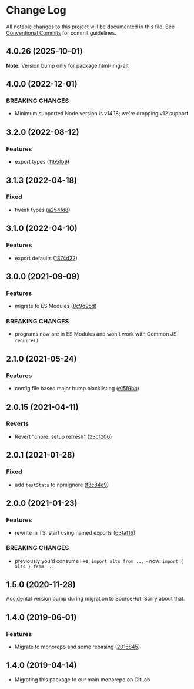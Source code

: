 # Change Log

All notable changes to this project will be documented in this file.
See [Conventional Commits](https://conventionalcommits.org) for commit guidelines.

## 4.0.26 (2025-10-01)

**Note:** Version bump only for package html-img-alt

## 4.0.0 (2022-12-01)

### BREAKING CHANGES

- Minimum supported Node version is v14.18; we're dropping v12 support

## 3.2.0 (2022-08-12)

### Features

- export types ([11b5fb9](https://github.com/codsen/codsen/commit/11b5fb936ce20e0a77c3a09806773e1cd7695c50))

## 3.1.3 (2022-04-18)

### Fixed

- tweak types ([a254fd8](https://github.com/codsen/codsen/commit/a254fd88b3ff2598635d51d93795e215d7522cca))

## 3.1.0 (2022-04-10)

### Features

- export defaults ([1374d22](https://github.com/codsen/codsen/commit/1374d228706a112720b6e0080e308f500b6ae48d))

## 3.0.0 (2021-09-09)

### Features

- migrate to ES Modules ([8c9d95d](https://github.com/codsen/codsen/commit/8c9d95d5dea0b769c2f070397141918a4893d575))

### BREAKING CHANGES

- programs now are in ES Modules and won't work with Common JS `require()`

## 2.1.0 (2021-05-24)

### Features

- config file based major bump blacklisting ([e15f9bb](https://github.com/codsen/codsen/commit/e15f9bba1c4fd5f847ac28b3f38fa6ee633f5dca))

## 2.0.15 (2021-04-11)

### Reverts

- Revert "chore: setup refresh" ([23cf206](https://github.com/codsen/codsen/commit/23cf206970a087ff0fa04e61f94d919f59ab3881))

## 2.0.1 (2021-01-28)

### Fixed

- add `testStats` to npmignore ([f3c84e9](https://github.com/codsen/codsen/commit/f3c84e95afc5514214312f913692d85b2e12eb29))

## 2.0.0 (2021-01-23)

### Features

- rewrite in TS, start using named exports ([63faf16](https://github.com/codsen/codsen/commit/63faf16c0c926be440449ca849318c178e4aba9d))

### BREAKING CHANGES

- previously you'd consume like: `import alts from ...` - now: `import { alts } from ...`

## 1.5.0 (2020-11-28)

Accidental version bump during migration to SourceHut. Sorry about that.

## 1.4.0 (2019-06-01)

### Features

- Migrate to monorepo and some rebasing ([2015845](https://gitlab.com/codsen/codsen/commit/2015845))

## 1.4.0 (2019-04-14)

- Migrating this package to our main monorepo on GitLab
